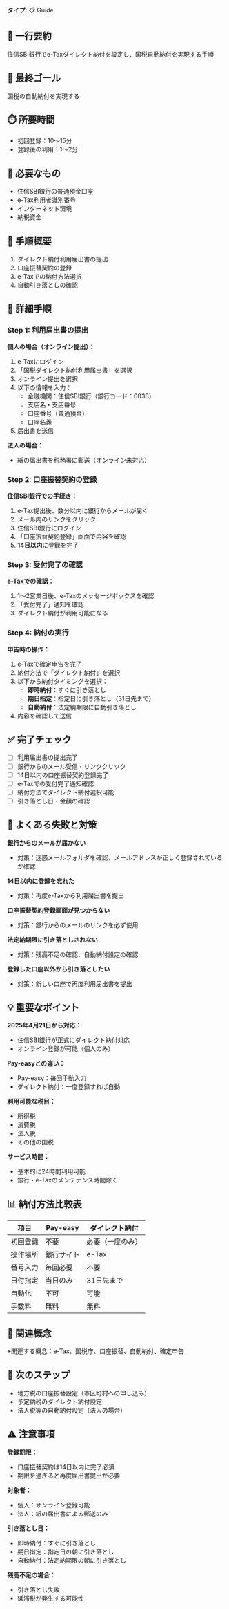 **タイプ**: 📋 Guide

## 📝 一行要約
住信SBI銀行でe-Taxダイレクト納付を設定し、国税自動納付を実現する手順

## 🎯 最終ゴール
国税の自動納付を実現する

## ⏱️ 所要時間
- 初回登録：10〜15分
- 登録後の利用：1〜2分

## 🧰 必要なもの
- 住信SBI銀行の普通預金口座
- e-Tax利用者識別番号
- インターネット環境
- 納税資金

## 📝 手順概要
1. ダイレクト納付利用届出書の提出
2. 口座振替契約の登録
3. e-Taxでの納付方法選択
4. 自動引き落としの確認

## 🔧 詳細手順

### Step 1: 利用届出書の提出

**個人の場合（オンライン提出）：**
1. e-Taxにログイン
2. 「国税ダイレクト納付利用届出書」を選択
3. オンライン提出を選択
4. 以下の情報を入力：
   - 金融機関：住信SBI銀行（銀行コード：0038）
   - 支店名・支店番号
   - 口座番号（普通預金）
   - 口座名義
5. 届出書を送信

**法人の場合：**
- 紙の届出書を税務署に郵送（オンライン未対応）

### Step 2: 口座振替契約の登録

**住信SBI銀行での手続き：**
1. e-Tax提出後、数分以内に銀行からメールが届く
2. メール内のリンクをクリック
3. 住信SBI銀行にログイン
4. 「口座振替契約登録」画面で内容を確認
5. **14日以内**に登録を完了

### Step 3: 受付完了の確認

**e-Taxでの確認：**
1. 1〜2営業日後、e-Taxのメッセージボックスを確認
2. 「受付完了」通知を確認
3. ダイレクト納付が利用可能になる

### Step 4: 納付の実行

**申告時の操作：**
1. e-Taxで確定申告を完了
2. 納付方法で「ダイレクト納付」を選択
3. 以下から納付タイミングを選択：
   - **即時納付**：すぐに引き落とし
   - **期日指定**：指定日に引き落とし（31日先まで）
   - **自動納付**：法定納期限に自動引き落とし
4. 内容を確認して送信

## ✅ 完了チェック
- [ ] 利用届出書の提出完了
- [ ] 銀行からのメール受信・リンククリック
- [ ] 14日以内の口座振替契約登録完了
- [ ] e-Taxでの受付完了通知確認
- [ ] 納付方法でダイレクト納付選択可能
- [ ] 引き落とし日・金額の確認

## 🚨 よくある失敗と対策

**銀行からのメールが届かない**
- 対策：迷惑メールフォルダを確認、メールアドレスが正しく登録されているか確認

**14日以内に登録を忘れた**
- 対策：再度e-Taxから利用届出書を提出

**口座振替契約登録画面が見つからない**
- 対策：銀行からのメールのリンクを必ず使用

**法定納期限に引き落としされない**
- 対策：残高不足の確認、自動納付設定の確認

**登録した口座以外から引き落としたい**
- 対策：新しい口座で再度利用届出書を提出

## 💡 重要なポイント

**2025年4月21日から対応：**
- 住信SBI銀行が正式にダイレクト納付対応
- オンライン登録が可能（個人のみ）

**Pay-easyとの違い：**
- Pay-easy：毎回手動入力
- ダイレクト納付：一度登録すれば自動

**利用可能な税目：**
- 所得税
- 消費税
- 法人税
- その他の国税

**サービス時間：**
- 基本的に24時間利用可能
- 銀行・e-Taxのメンテナンス時間除く

## 📊 納付方法比較表

| 項目 | Pay-easy | ダイレクト納付 |
|------|----------|----------------|
| 初回登録 | 不要 | 必要（一度のみ） |
| 操作場所 | 銀行サイト | e-Tax |
| 番号入力 | 毎回必要 | 不要 |
| 日付指定 | 当日のみ | 31日先まで |
| 自動化 | 不可 | 可能 |
| 手数料 | 無料 | 無料 |

## 🔄 関連概念
※関連する概念：e-Tax、国税庁、口座振替、自動納付、確定申告

## 🚀 次のステップ
- 地方税の口座振替設定（市区町村への申し込み）
- 予定納税のダイレクト納付設定
- 法人税等の自動納付設定（法人の場合）

## ⚠️ 注意事項

**登録期限：**
- 口座振替契約は14日以内に完了必須
- 期限を過ぎると再度届出書提出が必要

**対象者：**
- 個人：オンライン登録可能
- 法人：紙の届出書による郵送のみ

**引き落とし日：**
- 即時納付：すぐに引き落とし
- 期日指定：指定日の朝に引き落とし
- 自動納付：法定納期限の朝に引き落とし

**残高不足の場合：**
- 引き落とし失敗
- 延滞税が発生する可能性